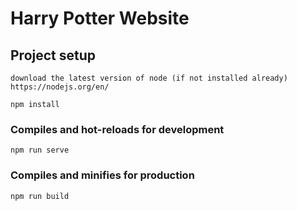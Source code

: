 # Harry Potter Website

## Project setup

```
download the latest version of node (if not installed already) https://nodejs.org/en/
```
```
npm install
```

### Compiles and hot-reloads for development
```
npm run serve
```

### Compiles and minifies for production
```
npm run build
```
